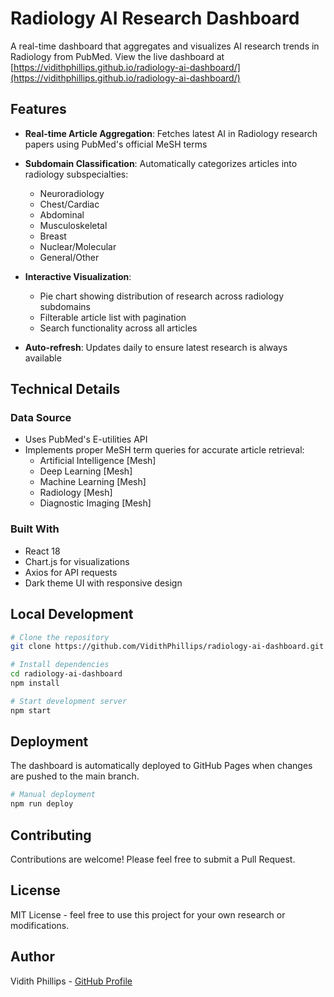 # Radiology AI Research Dashboard

A real-time dashboard that aggregates and visualizes AI research trends in Radiology from PubMed. View the live dashboard at [https://vidithphillips.github.io/radiology-ai-dashboard/](https://vidithphillips.github.io/radiology-ai-dashboard/)

## Features

- **Real-time Article Aggregation**: Fetches latest AI in Radiology research papers using PubMed's official MeSH terms
- **Subdomain Classification**: Automatically categorizes articles into radiology subspecialties:
  - Neuroradiology
  - Chest/Cardiac
  - Abdominal
  - Musculoskeletal
  - Breast
  - Nuclear/Molecular
  - General/Other

- **Interactive Visualization**: 
  - Pie chart showing distribution of research across radiology subdomains
  - Filterable article list with pagination
  - Search functionality across all articles

- **Auto-refresh**: Updates daily to ensure latest research is always available

## Technical Details

### Data Source
- Uses PubMed's E-utilities API
- Implements proper MeSH term queries for accurate article retrieval:
  - Artificial Intelligence [Mesh]
  - Deep Learning [Mesh]
  - Machine Learning [Mesh]
  - Radiology [Mesh]
  - Diagnostic Imaging [Mesh]

### Built With
- React 18
- Chart.js for visualizations
- Axios for API requests
- Dark theme UI with responsive design

## Local Development

```bash
# Clone the repository
git clone https://github.com/VidithPhillips/radiology-ai-dashboard.git

# Install dependencies
cd radiology-ai-dashboard
npm install

# Start development server
npm start
```

## Deployment

The dashboard is automatically deployed to GitHub Pages when changes are pushed to the main branch.

```bash
# Manual deployment
npm run deploy
```

## Contributing

Contributions are welcome! Please feel free to submit a Pull Request.

## License

MIT License - feel free to use this project for your own research or modifications.

## Author

Vidith Phillips - [GitHub Profile](https://github.com/VidithPhillips)
